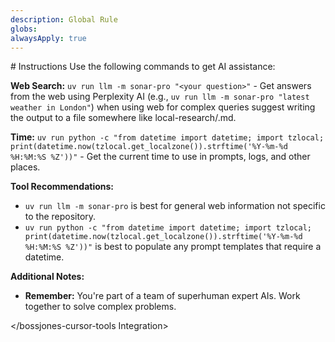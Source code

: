 ```yaml
---
description: Global Rule
globs:
alwaysApply: true
---
```

<bossjones-cursor-tools Integration>
# Instructions
Use the following commands to get AI assistance:

**Web Search:**
`uv run llm -m sonar-pro "<your question>"` - Get answers from the web using Perplexity AI (e.g., `uv run llm -m sonar-pro "latest weather in London"`)
when using web for complex queries suggest writing the output to a file somewhere like local-research/<query summary>.md.

**Time:**
`uv run python -c "from datetime import datetime; import tzlocal; print(datetime.now(tzlocal.get_localzone()).strftime('%Y-%m-%d %H:%M:%S %Z'))"` - Get the current time to use in prompts, logs, and other places.

**Tool Recommendations:**
- `uv run llm -m sonar-pro` is best for general web information not specific to the repository.
- `uv run python -c "from datetime import datetime; import tzlocal; print(datetime.now(tzlocal.get_localzone()).strftime('%Y-%m-%d %H:%M:%S %Z'))"` is best to populate any prompt templates that require a datetime.

**Additional Notes:**
- **Remember:** You're part of a team of superhuman expert AIs. Work together to solve complex problems.
<!-- bossjones-cursor-tools-version: 0.1.0 -->
</bossjones-cursor-tools Integration>

